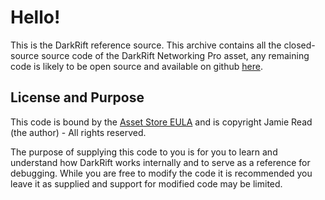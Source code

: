 # Hello!
This is the DarkRift reference source. This archive contains all the closed-source source code of the DarkRift Networking Pro asset, any remaining code is likely to be open source and available on github [here](https://github.com/DarkRiftNetworking).

## License and Purpose
This code is bound by the [Asset Store EULA](https://unity3d.com/legal/as_terms) and is copyright Jamie Read (the author) - All rights reserved.

The purpose of supplying this code to you is for you to learn and understand how DarkRift works internally and to serve as a reference for debugging. While you are free to modify the code it is recommended you leave it as supplied and support for modified code may be limited.